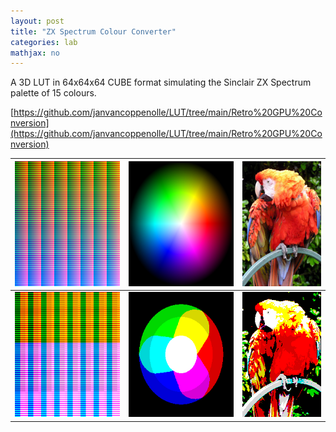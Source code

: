 ```yaml
---
layout: post
title: "ZX Spectrum Colour Converter"
categories: lab
mathjax: no
---
```


A 3D LUT in 64x64x64 CUBE format simulating the Sinclair ZX Spectrum palette of 15 colours.

[https://github.com/janvancoppenolle/LUT/tree/main/Retro%20GPU%20Conversion](https://github.com/janvancoppenolle/LUT/tree/main/Retro%20GPU%20Conversion)


| <img src="/img/Neutral-512.png" height="200"> | <img src="/img/TestWheel.png" height="200"> | <img src="/img/TestImage.jpg" height="200"> | 
| :---: | :---: | :---: |
| <img src="/img/zx-spectrum/ZXSpectrum.png" height="200"> | <img src="/img/zx-spectrum/ZXSpectrumTestWheel.png" height="200"> | <img src="/img/zx-spectrum/ZXSpectrumTestImage.png" height="200"> | 

